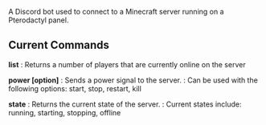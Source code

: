 A Discord bot used to connect to a Minecraft server running on a Pterodactyl panel.

## Current Commands

**list**
: Returns a number of players that are currently online on the server

**power [option]**
: Sends a power signal to the server. 
: Can be used with the following options: start, stop, restart, kill

**state**
: Returns the current state of the server.
: Current states include: running, starting, stopping, offline
<!--stackedit_data:
eyJoaXN0b3J5IjpbMTEzMjY0MTMxOCwtMTM1OTY2MzI2NF19
-->